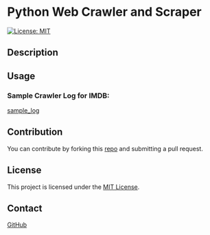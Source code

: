 # Python Web Crawler and Scraper

[![License: MIT](https://img.shields.io/badge/License-MIT-blue.svg)](https://opensource.org/licenses/MIT)
## Description





## Usage

### Sample Crawler Log for IMDB:
[sample_log](./sample_log_files/)





## Contribution
You can contribute by forking this [repo](https://github.com/jroller33/Crawl_and_Scrape) and submitting a pull request.

## License
This project is licensed under the [MIT License](./LICENSE).

## Contact
[GitHub](https://github.com/jroller33)

